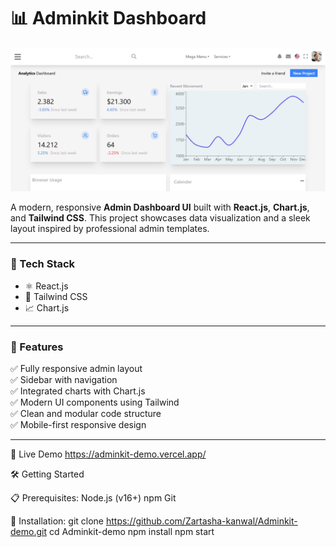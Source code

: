 # 📊 Adminkit Dashboard

![Dashboard Screenshot](Adminkit.png)

A modern, responsive **Admin Dashboard UI** built with **React.js**, **Chart.js**, and **Tailwind CSS**. This project showcases data visualization and a sleek layout inspired by professional admin templates.


---

### 🧠 Tech Stack

- ⚛️ React.js  
- 🎨 Tailwind CSS  
- 📈 Chart.js

---

### 🚀 Features

✅ Fully responsive admin layout  
✅ Sidebar with navigation  
✅ Integrated charts with Chart.js  
✅ Modern UI components using Tailwind  
✅ Clean and modular code structure  
✅ Mobile-first responsive design  

---



🔗 Live Demo   https://adminkit-demo.vercel.app/


🛠️ Getting Started

📋 Prerequisites:
Node.js (v16+)
npm
Git

🧪 Installation:
git clone https://github.com/Zartasha-kanwal/Adminkit-demo.git
cd Adminkit-demo
npm install
npm start
